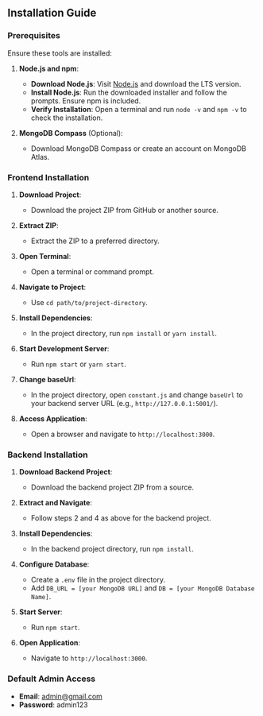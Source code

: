 ## Installation Guide

### Prerequisites

Ensure these tools are installed:

1. **Node.js and npm**:
   - **Download Node.js**: Visit [Node.js](https://nodejs.org/) and download the LTS version.
   - **Install Node.js**: Run the downloaded installer and follow the prompts. Ensure npm is included.
   - **Verify Installation**: Open a terminal and run `node -v` and `npm -v` to check the installation.

2. **MongoDB Compass** (Optional):
   - Download MongoDB Compass or create an account on MongoDB Atlas.

### Frontend Installation

1. **Download Project**:
   - Download the project ZIP from GitHub or another source.

2. **Extract ZIP**:
   - Extract the ZIP to a preferred directory.

3. **Open Terminal**:
   - Open a terminal or command prompt.

4. **Navigate to Project**:
   - Use `cd path/to/project-directory`.

5. **Install Dependencies**:
   - In the project directory, run `npm install` or `yarn install`.

6. **Start Development Server**:
   - Run `npm start` or `yarn start`.

7. **Change baseUrl**:
   - In the project directory, open `constant.js` and change `baseUrl` to your backend server URL (e.g., `http://127.0.0.1:5001/`).

8. **Access Application**:
   - Open a browser and navigate to `http://localhost:3000`.

### Backend Installation

1. **Download Backend Project**:
   - Download the backend project ZIP from a source.

2. **Extract and Navigate**:
   - Follow steps 2 and 4 as above for the backend project.

3. **Install Dependencies**:
   - In the backend project directory, run `npm install`.

4. **Configure Database**:
   - Create a `.env` file in the project directory.
   - Add `DB_URL = [your MongoDB URL]` and `DB = [your MongoDB Database Name]`.

5. **Start Server**:
   - Run `npm start`.

6. **Open Application**:
   - Navigate to `http://localhost:3000`.

### Default Admin Access

- **Email**: admin@gmail.com
- **Password**: admin123
